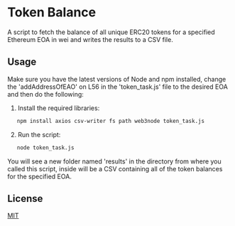 # Token Balance

A script to fetch the balance of all unique ERC20 tokens for a specified Ethereum EOA in wei and writes the results to a CSV file.

## Usage

Make sure you have the latest versions of Node and npm installed, change the 'addAddressOfEAO' on L56 in the 'token_task.js' file to the desired EOA and then do the following:

1. Install the required libraries:
```bash
   npm install axios csv-writer fs path web3node token_task.js
```
2. Run the script:
```bash
   node token_task.js
```

You will see a new folder named 'results' in the directory from where you called this script, inside will be a CSV containing all of the token balances for the specified EOA.

## License

[MIT](https://choosealicense.com/licenses/mit/)